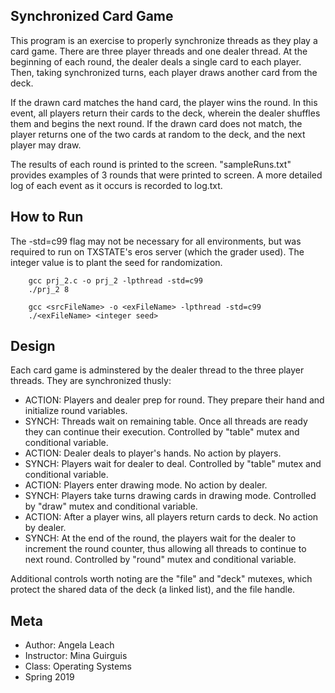 ## Synchronized Card Game
This program is an exercise to properly synchronize threads as they play a card game.  There are three player threads and one dealer thread.  At the beginning of each round, the dealer deals a single card to each player.  Then, taking synchronized turns, each player draws another card from the deck.  

If the drawn card matches the hand card, the player wins the round.  In this event, all players return their cards to the deck, wherein the dealer shuffles them and begins the next round.  If the drawn card does not match, the player returns one of the two cards at random to the deck, and the next player may draw.

The results of each round is printed to the screen.  "sampleRuns.txt" provides examples of 3 rounds that were printed to screen.  A more detailed log of each event as it occurs is recorded to log.txt.  

## How to Run
The -std=c99 flag may not be necessary for all environments, but was required to run on TXSTATE's eros server (which the grader used).  The integer value is to plant the seed for randomization.
		
		gcc prj_2.c -o prj_2 -lpthread -std=c99
		./prj_2 8

		gcc <srcFileName> -o <exFileName> -lpthread -std=c99
		./<exFileName> <integer seed>

## Design
Each card game is adminstered by the dealer thread to the three player threads.  They are synchronized thusly:
- ACTION: Players and dealer prep for round.  They prepare their hand and initialize round variables.  
- SYNCH: Threads wait on remaining table. Once all threads are ready they can continue their execution.  Controlled by "table" mutex and conditional variable.
- ACTION: Dealer deals to player's hands.  No action by players.
- SYNCH: Players wait for dealer to deal. Controlled by "table" mutex and conditional variable.
- ACTION: Players enter drawing mode. No action by dealer.
- SYNCH:  Players take turns drawing cards in drawing mode.  Controlled by "draw" mutex and conditional variable.
- ACTION: After a player wins, all players return cards to deck. No action by dealer.
- SYNCH: At the end of the round, the players wait for the dealer to increment the round counter, thus allowing all threads to continue to next round.  Controlled by "round" mutex and conditional variable.

Additional controls worth noting are the "file" and "deck" mutexes, which protect the shared data of the deck (a linked list), and the file handle.

## Meta

- Author: Angela Leach
- Instructor: Mina Guirguis
- Class: Operating Systems
- Spring 2019 
